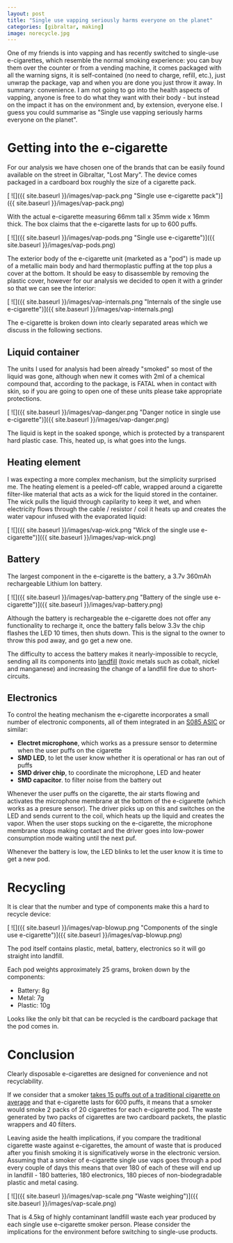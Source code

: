 ```yaml
---
layout: post
title: "Single use vapping seriously harms everyone on the planet"
categories: [gibraltar, making]
image: norecycle.jpg
---
```


One of my friends is into vapping and has recently switched to single-use e-cigarettes, which resemble the normal smoking experience: you can buy them over the counter or from a vending machine, it comes packaged with all the warning signs, it is self-contained (no need to charge, refill, etc.), just unwrap the package, vap and when you are done you just throw it away. In summary: convenience. I am not going to go into the health aspects of vapping, anyone is free to do what they want with their body - but instead on the impact it has on the environment and, by extension, everyone else. I guess you could summarise as "Single use vapping seriously harms everyone on the planet".

# Getting into the e-cigarette

For our analysis we have chosen one of the brands that can be easily found available on the street in Gibraltar, "Lost Mary". The device comes packaged in a cardboard box roughly the size of a cigarette pack.

[ ![]({{ site.baseurl }}/images/vap-pack.png "Single use e-cigarette pack")]({{ site.baseurl }}/images/vap-pack.png)

 With the actual e-cigarette measuring 66mm tall x 35mm wide x 16mm thick. The box claims that the e-cigarette lasts for up to 600 puffs.

[ ![]({{ site.baseurl }}/images/vap-pods.png "Single use e-cigarette")]({{ site.baseurl }}/images/vap-pods.png)

The exterior body of the e-cigarette unit (marketed as a "pod") is made up of a metallic main body and hard thermoplastic puffing at the top plus a cover at the bottom. It should be easy to disassemble by removing the plastic cover, however for our analysis we decided to open it with a grinder so that we can see the interior:

[ ![]({{ site.baseurl }}/images/vap-internals.png "Internals of the single use e-cigarette")]({{ site.baseurl }}/images/vap-internals.png)

The e-cigarette is broken down into clearly separated areas which we discuss in the following sections.

## Liquid container

The units I used for analysis had been already "smoked" so most of the liquid was gone, although when new it comes with 2ml of a chemical compound that, according to the package, is FATAL when in contact with skin, so if you are going to open one of these units please take appropriate protections.

[ ![]({{ site.baseurl }}/images/vap-danger.png "Danger notice in single use e-cigarette")]({{ site.baseurl }}/images/vap-danger.png)

The liquid is kept in the soaked sponge, which is protected by a transparent hard plastic case. This, heated up, is what goes into the lungs.

## Heating element

I was expecting a more complex mechanism, but the simplicity surprised me. The heating element is a peeled-off cable, wrapped around a cigarette filter-like material that acts as a wick for the liquid stored in the container. The wick pulls the liquid through capilarity to keep it wet, and when electricity flows through the cable / resistor / coil it heats up and creates the water vapour infused with the evaporated liquid:

[ ![]({{ site.baseurl }}/images/vap-wick.png "Wick of the single use e-cigarette")]({{ site.baseurl }}/images/vap-wick.png)

## Battery

The largest component in the e-cigarette is the battery, a 3.7v 360mAh rechargeable Lithium Ion battery.

[ ![]({{ site.baseurl }}/images/vap-battery.png "Battery of the single use e-cigarette")]({{ site.baseurl }}/images/vap-battery.png)

Although the battery is rechargeable the e-cigarette does not offer any functionality to recharge it, once the battery falls below 3.3v the chip flashes the LED 10 times, then shuts down. This is the signal to the owner to throw this pod away, and go get a new one.

The difficulty to access the battery makes it nearly-impossible to recycle, sending all its components into [landfill](https://en.wikipedia.org/wiki/Environmental_impacts_of_lithium-ion_batteries) (toxic metals such as cobalt, nickel and manganese) and increasing the change of a landfill fire due to short-circuits.

## Electronics

To control the heating mechanism the e-cigarette incorporates a small number of electronic components, all of them integrated in an [S085 ASIC](https://cmcrisensors.wordpress.com/2019/06/19/characteristics-of-electronic-smoke-pressure-sensor-controller-s085/) or similar:

* **Electret microphone**, which works as a pressure sensor to determine when the user puffs on the cigarette
* **SMD LED**, to let the user know whether it is operational or has ran out of puffs
* **SMD driver chip**, to coordinate the microphone, LED and heater
* **SMD capacitor**. to filter noise from the battery out

Whenever the user puffs on the cigarette, the air starts flowing and activates the microphone membrane at the bottom of the e-cigarette (which works as a presure sensor). The driver picks up on this and switches on the LED and sends current to the coil, which heats up the liquid and creates the vapor. When the user stops sucking on the e-cigarette, the microphone membrane stops making contact and the driver goes into low-power consumption mode waiting until the next puf.

Whenever the battery is low, the LED blinks to let the user know it is time to get a new pod.

# Recycling

It is clear that the number and type of components make this a hard to recycle device:

[ ![]({{ site.baseurl }}/images/vap-blowup.png "Components of the single use e-cigarette")]({{ site.baseurl }}/images/vap-blowup.png)

The pod itself contains plastic, metal, battery, electronics so it will go straight into landfill.

Each pod weights approximately 25 grams, broken down by the components:

  * Battery: 8g
  * Metal: 7g
  * Plastic: 10g

Looks like the only bit that can be recycled is the cardboard package that the pod comes in.

# Conclusion

Clearly disposable e-cigarettes are designed for convenience and not recyclability.

If we consider that a smoker [takes 15 puffs out of a traditional cigarette on average](https://cancercontrol.cancer.gov/sites/default/files/2020-06/m7_11.pdf) and that e-cigarette lasts for 600 puffs, it means that a smoker would smoke 2 packs of 20 cigarettes for each e-cigarette pod. The waste generated by two packs of cigarettes are two cardboard packets, the plastic wrappers and 40 filters.

Leaving aside the health implications, if you compare the traditional cigarette waste against e-cigarettes, the amount of waste that is produced after you finish smoking it is significatively worse in the electronic version. Assuming that a smoker of e-cigarette single use vaps goes through a pod every couple of days this means that over 180 of each of these will end up in landfill - 180 batteries, 180 electronics, 180 pieces of non-biodegradable plastic and metal casing.

[ ![]({{ site.baseurl }}/images/vap-scale.png "Waste weighing")]({{ site.baseurl }}/images/vap-scale.png)

That is 4.5kg of highly contaminant landfill waste each year produced by each single use e-cigarette smoker person. Please consider the implications for the environment before switching to single-use products.
